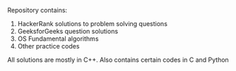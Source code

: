 Repository contains:
1. HackerRank solutions to problem solving questions
2. GeeksforGeeks question solutions
3. OS Fundamental algorithms
4. Other practice codes

All solutions are mostly in C++.
Also contains certain codes in C and Python
